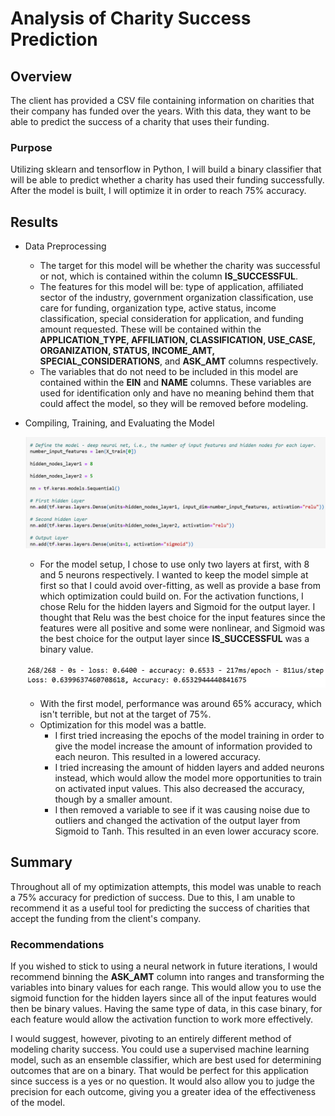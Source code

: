 # Analysis of Charity Success Prediction
## Overview
The client has provided a CSV file containing information on charities that their company has funded over the years. With this data, they want to be able to predict the success of a charity that uses their funding.
### Purpose
Utilizing sklearn and tensorflow in Python, I will build a binary classifier that will be able to predict whether a charity has used their funding successfully. After the model is built, I will optimize it in order to reach 75% accuracy.
## Results
- Data Preprocessing
    - The target for this model will be whether the charity was successful or not, which is contained within the column **IS_SUCCESSFUL**.
    - The features for this model will be: type of application, affiliated sector of the industry, government organization classification, use care for funding, organization type, active status, income classification, special consideration for application, and funding amount requested. These will be contained within the **APPLICATION_TYPE, AFFILIATION, CLASSIFICATION, USE_CASE, ORGANIZATION, STATUS, INCOME_AMT, SPECIAL_CONSIDERATIONS**, and **ASK_AMT** columns respectively.
    - The variables that do not need to be included in this model are contained within the **EIN** and **NAME** columns. These variables are used for identification only and have no meaning behind them that could affect the model, so they will be removed before modeling.

- Compiling, Training, and Evaluating the Model
    
    ![Model_Design.png](https://github.com/Lavernus/Neural_Network_Charity_Analysis/blob/main/Images/Model_Design.png)
    - For the model setup, I chose to use only two layers at first, with 8 and 5 neurons respectively. I wanted to keep the model simple at first so that I could avoid over-fitting, as well as provide a base from which optimization could build on. For the activation functions, I chose Relu for the hidden layers and Sigmoid for the output layer. I thought that Relu was the best choice for the input features since the features were all positive and some were nonlinear, and Sigmoid was the best choice for the output layer since **IS_SUCCESSFUL** was a binary value.

    ![Performance1.png](https://github.com/Lavernus/Neural_Network_Charity_Analysis/blob/main/Images/Performance1.png)
    - With the first model, performance was around 65% accuracy, which isn't terrible, but not at the target of 75%.
    - Optimization for this model was a battle. 
        - I first tried increasing the epochs of the model training in order to give the model increase the amount of information provided to each neuron. This resulted in a lowered accuracy.
        - I tried increasing the amount of hidden layers and added neurons instead, which would allow the model more opportunities to train on activated input values. This also decreased the accuracy, though by a smaller amount. 
        - I then removed a variable to see if it was causing noise due to outliers and changed the activation of the output layer from Sigmoid to Tanh. This resulted in an even lower accuracy score. 
## Summary
Throughout all of my optimization attempts, this model was unable to reach a 75% accuracy for prediction of success. Due to this, I am unable to recommend it as a useful tool for predicting the success of charities that accept the funding from the client's company. 
### Recommendations
If you wished to stick to using a neural network in future iterations, I would recommend binning the **ASK_AMT** column into ranges and transforming the variables into binary values for each range. This would allow you to use the sigmoid function for the hidden layers since all of the input features would then be binary values. Having the same type of data, in this case binary, for each feature would allow the activation function to work more effectively. 

I would suggest, however, pivoting to an entirely different method of modeling charity success. You could use a supervised machine learning model, such as an ensemble classifier, which are best used for determining outcomes that are on a binary. That would be perfect for this application since success is a yes or no question. It would also allow you to judge the precision for each outcome, giving you a greater idea of the effectiveness of the model.

